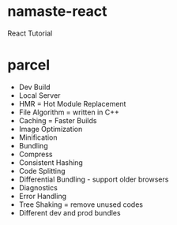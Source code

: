# namaste-react
React Tutorial

# parcel
- Dev Build
- Local Server
- HMR = Hot Module Replacement
- File Algorithm = written in C++
- Caching = Faster Builds
- Image Optimization
- Minification
- Bundling
- Compress
- Consistent Hashing
- Code Splitting
- Differential Bundling - support older browsers
- Diagnostics
- Error Handling
- Tree Shaking = remove unused codes
- Different dev and prod bundles